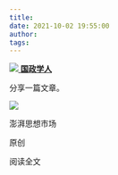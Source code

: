 ```yaml
---
title: 
date: 2021-10-02 19:55:00
author: 
tags: 
---
```



[ ![](/images/481/1.png) **国政学人** ](javascript:;)

分享一篇文章。

![](/images/481/2.png)

澎湃思想市场

原创

阅读全文

